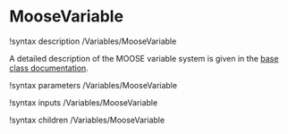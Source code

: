 # MooseVariable

!syntax description /Variables/MooseVariable

A detailed description of the MOOSE variable system is given in the [base class documentation](MooseVariableBase.md).

!syntax parameters /Variables/MooseVariable

!syntax inputs /Variables/MooseVariable

!syntax children /Variables/MooseVariable
